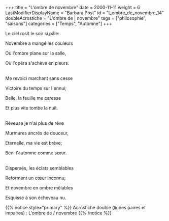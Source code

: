 +++
title = "L'ombre de novembre"
date = 2000-11-11
weight = 6
LastModifierDisplayName = "Barbara Post"
id = "l_ombre_de_novembre_14"
doubleAcrostiche = "L'ombre de | novembre"
tags = ["philosophie", "saisons"]
categories = ["Temps", "Automne"]
+++

Le ciel rosit le soir si pâle:

Novembre a mangé les couleurs

Où l'ombre plane sur la salle,

Où l'opéra s'achève en pleurs.

 \
Me revoici marchant sans cesse

Victoire du temps sur l'ennui;

Belle, la feuille me caresse

Et plus vite tombe la nuit.

 \
Rêveuse je n'ai plus de rêve

Murmures ancrés de douceur,

Eternelle, ma vie est brève;

Béni l'automne comme sœur.

 \
Dispersés, les éclats semblables

Reforment un cœur inconnu;

Et novembre en ombre mêlables

Esquisse à son écheveau nu.

{{% notice style="primary" %}}
Acrostiche double (lignes paires et impaires) : L'ombre de / novembre
{{% /notice %}}
